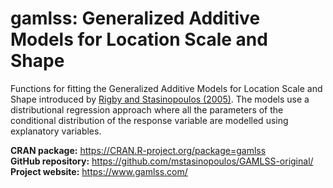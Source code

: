 # gamlss: Generalized Additive Models for Location Scale and Shape

Functions for fitting the Generalized Additive Models for Location Scale and Shape introduced by
[Rigby and Stasinopoulos (2005)](https://doi.org/10.1111/j.1467-9876.2005.00510.x).
The models use a distributional regression approach where all the parameters of the conditional
distribution of the response variable are modelled using explanatory variables.

**CRAN package:** <https://CRAN.R-project.org/package=gamlss>  
**GitHub repository:** <https://github.com/mstasinopoulos/GAMLSS-original/>  
**Project website:** <https://www.gamlss.com/>
